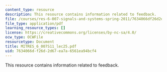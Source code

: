 ```yaml
---
content_type: resource
description: This resource contains information related to feedback.
file: /courses/res-6-007-signals-and-systems-spring-2011/7634066df26d2d67ea7a6561ea94bcf4_MITRES_6_007S11_lec25.pdf
file_type: application/pdf
learning_resource_types: []
license: https://creativecommons.org/licenses/by-nc-sa/4.0/
ocw_type: OCWFile
resourcetype: Document
title: MITRES_6_007S11_lec25.pdf
uid: 7634066d-f26d-2d67-ea7a-6561ea94bcf4
---
```

This resource contains information related to feedback.